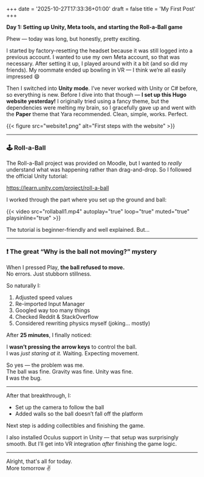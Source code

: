 +++
date = '2025-10-27T17:33:36+01:00'
draft = false
title = 'My First Post'
+++

**Day 1: Setting up Unity, Meta tools, and starting the Roll-a-Ball game**

Phew — today was long, but honestly, pretty exciting.

I started by factory-resetting the headset because it was still logged into a previous account. I wanted to use my own Meta account, so that was necessary. After setting it up, I played around with it a bit (and so did my friends). My roommate ended up bowling in VR — I think we’re all easily impressed 😄

Then I switched into **Unity mode**. I’ve never worked with Unity or C# before, so everything is new. Before I dive into that though — **I set up this Hugo website yesterday!** I originally tried using a fancy theme, but the dependencies were melting my brain, so I gracefully gave up and went with the **Paper** theme that Yara recommended. Clean, simple, works. Perfect.

{{< figure src="website1.png" alt="First steps with the website" >}}

---

### 🕹️ Roll-a-Ball

The Roll-a-Ball project was provided on Moodle, but I wanted to *really* understand what was happening rather than drag-and-drop. So I followed the official Unity tutorial:

https://learn.unity.com/project/roll-a-ball

I worked through the part where you set up the ground and ball:

{{< video src="rollaball1.mp4" autoplay="true" loop="true" muted="true" playsinline="true" >}}



The tutorial is beginner-friendly and well explained. But…

---

### ❗ The great “Why is the ball not moving?” mystery

When I pressed Play, **the ball refused to move.**  
No errors. Just stubborn stillness.

So naturally I:

1. Adjusted speed values  
2. Re-imported Input Manager  
3. Googled way too many things  
4. Checked Reddit & StackOverflow  
5. Considered rewriting physics myself (joking… mostly)

After **25 minutes**, I finally noticed:

I **wasn’t pressing the arrow keys** to control the ball.  
I was *just staring at it.* Waiting. Expecting movement.  

So yes — the problem was me.  
The ball was fine. Gravity was fine. Unity was fine.  
**I** was the bug.

---

After that breakthrough, I:

- Set up the camera to follow the ball
- Added walls so the ball doesn’t fall off the platform

Next step is adding collectibles and finishing the game.

I also installed Oculus support in Unity — that setup was surprisingly smooth. But I’ll get into VR integration *after* finishing the game logic.

---

Alright, that's all for today.  
More tomorrow ✌️
